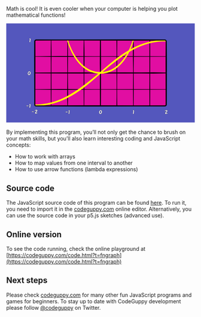 Math is cool! It is even cooler when your computer is helping you plot mathematical functions!

![Image](thumb.png)

By implementing this program, you’ll not only get the chance to brush on your math skills, but you’ll also learn interesting coding and JavaScript concepts:

-	How to work with arrays
-	How to map values from one interval to another
-	How to use arrow functions (lambda expressions)
 
## Source code 
The JavaScript source code of this program can be found [here](sketches/program.js). To run it, you need to import it in the [codeguppy.com](https://codeguppy.com) online editor. Alternatively, you can use the source code in your p5.js sketches (advanced use). 
## Online version 
To see the code running, check the online playground at [https://codeguppy.com/code.html?t=fngraph](https://codeguppy.com/code.html?t=fngraph) 
## Next steps 
Please check [codeguppy.com](https://codeguppy.com) for many other fun JavaScript programs and games for beginners. To stay up to date with CodeGuppy development please follow [@codeguppy](https://twitter.com/codeguppy) on Twitter.  
